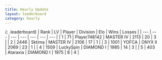 ```yaml
---
title: Hourly Update
layout: leaderboard
category: hourly
---
```


{: .leaderboard}
| Rank | LV | Player | Division | Elo | Wins | Losses |
| --- | --- | --- | --- | --- | --- | --- |
| <span data-change="0">1</span> | 71 | <span title="ID: 748142">Player748142</span> | MASTER IV | <span data-change="0">2113</span> | <span data-change="0">20</span> | <span data-change="0">3</span> |
| <span data-change="0">2</span> | 2446 | <span title="ID: 353063">Sktima</span> | MASTER IV | <span data-change="0">2106</span> | <span data-change="0">17</span> | <span data-change="0">1</span> |
| <span data-change="0">3</span> | 1001 | <span title="ID: 650820">YOFCA</span> | ONYX II | <span data-change="0">2069</span> | <span data-change="0">23</span> | <span data-change="0">1</span> |
| <span data-change="4">4</span> | 1509 | <span title="ID: 498412">LuckySpin</span> | DIAMOND I | <span data-change="39">1985</span> | <span data-change="5">14</span> | <span data-change="1">3</span> |
| <span data-change="-1">5</span> | 403 | <span title="ID: 745153">Ataraxia</span> | DIAMOND I | <span data-change="0">1975</span> | <span data-change="0">8</span> | <span data-change="0">4</span> |